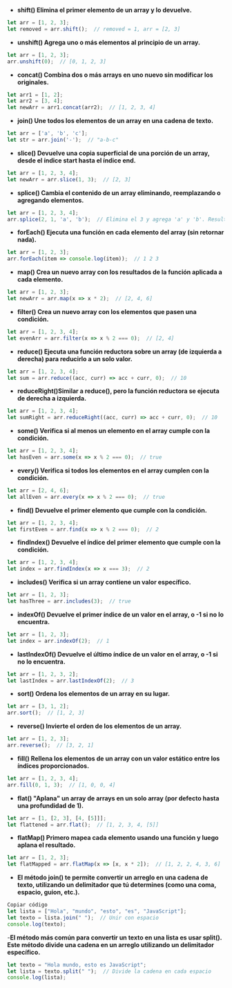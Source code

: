 
- **shift() Elimina el primer elemento de un array y lo devuelve.**
```js
let arr = [1, 2, 3];
let removed = arr.shift();  // removed = 1, arr = [2, 3]
```

- **unshift() Agrega uno o más elementos al principio de un array.**
```js
let arr = [1, 2, 3];
arr.unshift(0);  // [0, 1, 2, 3]
```

- **concat() Combina dos o más arrays en uno nuevo sin modificar los originales.**
```js
let arr1 = [1, 2];
let arr2 = [3, 4];
let newArr = arr1.concat(arr2);  // [1, 2, 3, 4]
```
- **join() Une todos los elementos de un array en una cadena de texto.**
```js
let arr = ['a', 'b', 'c'];
let str = arr.join('-');  // "a-b-c"
```

- **slice() Devuelve una copia superficial de una porción de un array, desde el índice start hasta el índice end.**
```js
let arr = [1, 2, 3, 4];
let newArr = arr.slice(1, 3);  // [2, 3]
```

- **splice() Cambia el contenido de un array eliminando, reemplazando o agregando elementos.**
```js
let arr = [1, 2, 3, 4];
arr.splice(2, 1, 'a', 'b');  // Elimina el 3 y agrega 'a' y 'b'. Resultado: [1, 2, 'a', 'b', 4]
```

- **forEach() Ejecuta una función en cada elemento del array (sin retornar nada).**
```js
let arr = [1, 2, 3];
arr.forEach(item => console.log(item));  // 1 2 3
```

- **map() Crea un nuevo array con los resultados de la función aplicada a cada elemento.**
```js
let arr = [1, 2, 3];
let newArr = arr.map(x => x * 2);  // [2, 4, 6]
```

- **filter() Crea un nuevo array con los elementos que pasen una condición.**
```js
let arr = [1, 2, 3, 4];
let evenArr = arr.filter(x => x % 2 === 0);  // [2, 4]
```

- **reduce() Ejecuta una función reductora sobre un array (de izquierda a derecha) para reducirlo a un solo valor.**
```js
let arr = [1, 2, 3, 4];
let sum = arr.reduce((acc, curr) => acc + curr, 0);  // 10
```

- **reduceRight()Similar a reduce(), pero la función reductora se ejecuta de derecha a izquierda.**
```js
let arr = [1, 2, 3, 4];
let sumRight = arr.reduceRight((acc, curr) => acc + curr, 0);  // 10
```
- **some() Verifica si al menos un elemento en el array cumple con la condición.**
```js
let arr = [1, 2, 3, 4];
let hasEven = arr.some(x => x % 2 === 0);  // true
```
- **every() Verifica si todos los elementos en el array cumplen con la condición.**
```js
let arr = [2, 4, 6];
let allEven = arr.every(x => x % 2 === 0);  // true
```
- **find() Devuelve el primer elemento que cumple con la condición.**
```js
let arr = [1, 2, 3, 4];
let firstEven = arr.find(x => x % 2 === 0);  // 2
```

- **findIndex() Devuelve el índice del primer elemento que cumple con la condición.**
```js
let arr = [1, 2, 3, 4];
let index = arr.findIndex(x => x === 3);  // 2
```

- **includes() Verifica si un array contiene un valor específico.**
```js
let arr = [1, 2, 3];
let hasThree = arr.includes(3);  // true
```

- **indexOf() Devuelve el primer índice de un valor en el array, o -1 si no lo encuentra.**
```js
let arr = [1, 2, 3];
let index = arr.indexOf(2);  // 1
```

- **lastIndexOf() Devuelve el último índice de un valor en el array, o -1 si no lo encuentra.**
```js
let arr = [1, 2, 3, 2];
let lastIndex = arr.lastIndexOf(2);  // 3
```

- **sort() Ordena los elementos de un array en su lugar.**
```js
let arr = [3, 1, 2];
arr.sort();  // [1, 2, 3]
 ```
 
- **reverse() Invierte el orden de los elementos de un array.**
```js
let arr = [1, 2, 3];
arr.reverse();  // [3, 2, 1]
```

- **fill() Rellena los elementos de un array con un valor estático entre los índices proporcionados.**
```js
let arr = [1, 2, 3, 4];
arr.fill(0, 1, 3);  // [1, 0, 0, 4]
```

- **flat() "Aplana" un array de arrays en un solo array (por defecto hasta una profundidad de 1).**
```js
let arr = [1, [2, 3], [4, [5]]];
let flattened = arr.flat();  // [1, 2, 3, 4, [5]]
 ```

- **flatMap() Primero mapea cada elemento usando una función y luego aplana el resultado.**
```js
let arr = [1, 2, 3];
let flatMapped = arr.flatMap(x => [x, x * 2]);  // [1, 2, 2, 4, 3, 6]
 ```

- **El método join() te permite convertir un arreglo en una cadena de texto, utilizando un delimitador que tú determines (como una coma, espacio, guion, etc.).**
```js
Copiar código
let lista = ["Hola", "mundo", "esto", "es", "JavaScript"];
let texto = lista.join(" ");  // Unir con espacio
console.log(texto);
```

-**El método más común para convertir un texto en una lista es usar split(). Este método divide una cadena en un arreglo utilizando un delimitador específico.**
```js
let texto = "Hola mundo, esto es JavaScript";
let lista = texto.split(" ");  // Divide la cadena en cada espacio
console.log(lista);
```